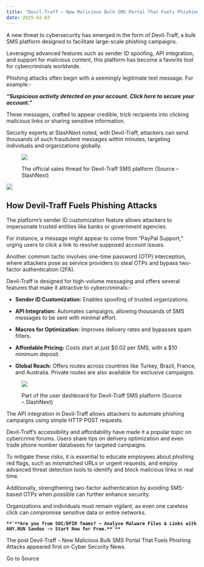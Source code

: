 ```yaml
---
title: "Devil-Traff – New Malicious Bulk SMS Portal That Fuels Phishing Attacks"
date: 2025-02-03
---
```


A new threat to cybersecurity has emerged in the form of Devil-Traff, a bulk SMS platform designed to facilitate large-scale phishing campaigns.

Leveraging advanced features such as sender ID spoofing, API integration, and support for malicious content, this platform has become a favorite tool for cybercriminals worldwide.

Phishing attacks often begin with a seemingly legitimate text message. For example:-

_**“Suspicious activity detected on your account. Click here to secure your account.”**_

These messages, crafted to appear credible, trick recipients into clicking malicious links or sharing sensitive information.

Security experts at SlashNext noted, with Devil-Traff, attackers can send thousands of such fraudulent messages within minutes, targeting individuals and organizations globally.

<figure>

![](https://blogger.googleusercontent.com/img/b/R29vZ2xl/AVvXsEi1ziNbiPLjLDpP8bNexnEQK4dnRyp2hUew5n6tO8732uvRp4j02ldtNp0KkItBdsmglXo6KkrKANxokRgM_DUUSCEQh9jKkDYU63016K6AK6ynRdXyrwapKafWe9xIktv2UNnpZt2vjbSJYQzQRGgCSBlAoVlwH4D1txNRCjGau31A4dLqe7wrAtxUROA/s16000/The%20official%20sales%20thread%20for%20Devil-Traff%20SMS%20platform%20(Source%20-%20SlashNext).webp)

<figcaption>

The official sales thread for Devil-Traff SMS platform (Source – SlashNext)

</figcaption>

</figure>

![](https://blogger.googleusercontent.com/img/b/R29vZ2xl/AVvXsEiWHzuATJbL0jfBtY0zgivXt29-B5eafGLmfyS44Nak8D4b5J_m06XopxmSs6FUypuTe6L6bM8LZCjuMXhLKtOSWFsddBtBo8W7Qq_kVB-KASGCgVms4SVq9sx3My_HHLwftfeOKZ6fCL0rREosRHLH-ACPTkE5jv7Zlo49SkHq-5svb9AF-5ggMS2-Sxo/s16000/Find%20this%20story%20interesting!%20Follow%20us%20on%20Google%20News.webp)

## **How Devil-Traff Fuels Phishing Attacks**

The platform’s sender ID customization feature allows attackers to impersonate trusted entities like banks or government agencies.

For instance, a message might appear to come from “PayPal Support,” urging users to click a link to resolve supposed account issues.

Another common tactic involves one-time password (OTP) interception, where attackers pose as service providers to steal OTPs and bypass two-factor authentication (2FA).

Devil-Traff is designed for high-volume messaging and offers several features that make it attractive to cybercriminals:-

- **Sender ID Customization:** Enables spoofing of trusted organizations.

- **API Integration:** Automates campaigns, allowing thousands of SMS messages to be sent with minimal effort.

- **Macros for Optimization:** Improves delivery rates and bypasses spam filters.

- **Affordable Pricing:** Costs start at just $0.02 per SMS, with a $10 minimum deposit.

- **Global Reach:** Offers routes across countries like Turkey, Brazil, France, and Australia. Private routes are also available for exclusive campaigns.

<figure>

![](https://blogger.googleusercontent.com/img/b/R29vZ2xl/AVvXsEgS7IIBGdY-5Bv4N0tQpBOq4vbV6Ut5V13B-S9a6eg82JWlQjwrYYN8PMcIzqFQ6_X7r09-Lyt8SbMZ_Ui2HtyttYXow7Lk8WGk16vR9ezlGFj6PJm-__4Dl4HAK4GTl4hAOwhNu99jH143J8o0bRzouoTefhbEfEq8Syp2TvfYaSiF1AcXb0RwZNTZqys/s16000/Part%20of%20the%20user%20dashboard%20for%20Devil-Traff%20SMS%20platform%20(Source%20-%20SlashNext).webp)

<figcaption>

Part of the user dashboard for Devil-Traff SMS platform (Source – SlashNext)

</figcaption>

</figure>

The API integration in Devil-Traff allows attackers to automate phishing campaigns using simple HTTP POST requests.

Devil-Traff’s accessibility and affordability have made it a popular topic on cybercrime forums. Users share tips on delivery optimization and even trade phone number databases for targeted campaigns.

To mitigate these risks, it is essential to educate employees about phishing red flags, such as mismatched URLs or urgent requests, and employ advanced threat detection tools to identify and block malicious links in real time.

Additionally, strengthening two-factor authentication by avoiding SMS-based OTPs when possible can further enhance security.

Organizations and individuals must remain vigilant, as even one careless click can compromise sensitive data or entire networks.

**``**`**Are you from SOC/DFIR Teams? – Analyse Malware Files & Links with ANY.RUN Sandox -> Start Now for Free.**`**``**

The post Devil-Traff – New Malicious Bulk SMS Portal That Fuels Phishing Attacks appeared first on Cyber Security News.

Go to Source
